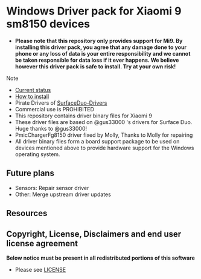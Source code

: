 
# Windows Driver pack for Xiaomi 9 sm8150 devices

* **Please note that this repository only provides support for Mi9. By installing this driver pack, you agree that any damage done to your phone or any loss of data is your entire responsibility and we cannot be taken responsible for data loss if it ever happens. We believe however this driver pack is safe to install. Try at your own risk!**

> [!NOTE]
> - [Current status](https://github.com/qaz6750/Xiaomi9-NT-Drivers/blob/main/Status.md) 
> - [How to install](https://github.com/qaz6750/Xiaomi9-NT-Drivers/blob/main/Install.md) 
> - Pirate Drivers of [SurfaceDuo-Drivers](https://github.com/WOA-Project/SurfaceDuo-Drivers) 
> - Commercial use is PROHIBITED
> - This repository contains driver binary files for Xiaomi 9
> - These driver files are based on @gus33000 's drivers for Surface Duo. Huge thanks to @gus33000!
> - PmicChargerFg8150 driver fixed by Molly, Thanks to Molly for repairing
> - All driver binary files form a board support package to be used on devices mentioned above to provide hardware support for the Windows operating system.

## Future plans
* Sensors: Repair sensor driver
* Other: Merge upstream driver updates

## Resources

## Copyright, License, Disclaimers and end user license agreement

**Below notice must be present in all redistributed portions of this software**
* Please see [LICENSE](LICENSE.md)
